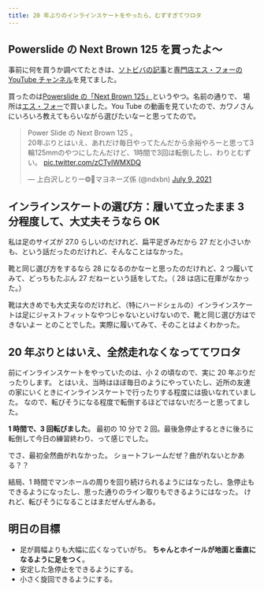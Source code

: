 ```yaml
---
title: 20 年ぶりのインラインスケートをやったら、むずすぎてワロタ
---
```


## Powerslide の Next Brown 125 を買ったよ～

事前に何を買うか調べてたときは、[ソトビバの記事](https://sotoviva.com/category/inline-skates/)と[専門店エス・フォーの YouTube チャンネル](https://www.youtube.com/channel/UCKiuhgWNPs0E16Rx5abOaHQ)を見てました。

買ったのは[Powerslide の「Next Brown 125」](https://www.powerslide.com/Powerslide-Next-Brown-125)というやつ。名前の通りで、
場所は[エス・フォー](http://s-four.jp/)で買いました。You Tube の動画を見ていたので、カワノさんにいろいろ教えてもらいながら選びたいなーと思ってたので。

<blockquote class="twitter-tweet"><p lang="ja" dir="ltr">Power Slide の Next Brown 125 。<br>20年ぶりとはいえ、あれだけ毎日やってたんだから余裕やろーと思って3輪125mmのやつにしたんだけど、1時間で3回は転倒したし、わりとむずい。 <a href="https://t.co/zCTyIWMXDQ">pic.twitter.com/zCTyIWMXDQ</a></p>&mdash; 上白沢しとりー❂🦪マヨネーズ係 (@ndxbn) <a href="https://twitter.com/ndxbn/status/1413630845508734978?ref_src=twsrc%5Etfw">July 9, 2021</a></blockquote> <script async src="https://platform.twitter.com/widgets.js" charset="utf-8"></script>

## インラインスケートの選び方：**履いて立ったまま 3 分程度して、大丈夫そうなら OK**

私は足のサイズが 27.0 らしいのだけれど、扁平足ぎみだから 27 だと小さいかも、という話だったのだけれど、そんなことはなかった。

靴と同じ選び方をするなら 28 になるのかなーと思ったのだけれど、2 つ履いてみて、どっちもたぶん 27 だねーという話をしてた。（ 28 は店に在庫がなかった。）

靴は大きめでも大丈夫なのだけれど、（特にハードシェルの）インラインスケートは足にジャストフィットなやつじゃないといけないので、靴と同じ選び方はできないよー とのことでした。実際に履いてみて、そのことはよくわかった。

## 20 年ぶりとはいえ、全然走れなくなっててワロタ

前にインラインスケートをやっていたのは、小 2 の頃なので、実に 20 年ぶりだったりします。
とはいえ、当時はほぼ毎日のようにやっていたし、近所の友達の家にいくときにインラインスケートで行ったりする程度には扱いなれていました。
なので、転びそうになる程度で転倒するほどではないだろーと思ってました。

**1 時間で、3 回転びました**。
最初の 10 分で 2 回。最後急停止するときに後ろに転倒して今日の練習終わり、って感じでした。

でさ、最初全然曲がれなかった。
ショートフレームだぜ？曲がれないとかある？？

結局、1 時間でマンホールの周りを回り続けられるようにはなったし、急停止もできるようになったし、思った通りのライン取りもできるようにはなった。
けれど、転びそうになることはまだぜんぜんある。

## 明日の目標

- 足が肩幅よりも大幅に広くなっていがち。 **ちゃんとホイールが地面と垂直になるように足をつく**。
- 安定した急停止をできるようにする。
- 小さく旋回できるようにする。
